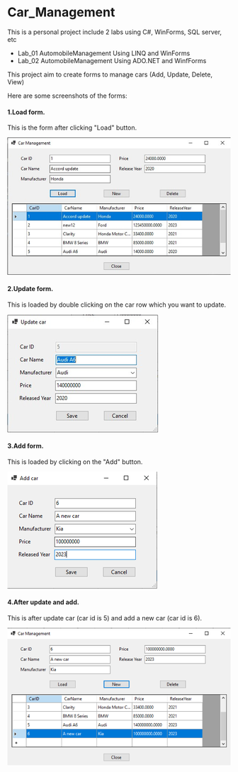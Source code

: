 # Car_Management
This is a personal project include 2 labs using C#, WinForms, SQL server, etc
- Lab_01 AutomobileManagement Using LINQ and WinForms
- Lab_02 AutomobileManagement Using ADO.NET and WinfForms

This project aim to create forms to manage cars (Add, Update, Delete, View)

Here are some screenshots of the forms:
#### 1.Load form.
This is the form after clicking "Load" button.

![The form after the database is loaded.](/Car_management_screenshots/Load_form.jpg "Load form")


#### 2.Update form.
This is loaded by double clicking on the car row which you want to update.

![The form to update car details.](/Car_management_screenshots/Update.jpg "Update")


#### 3.Add form.
This is loaded by clicking on the "Add" button.

![The form to add a new car.](/Car_management_screenshots/Add.png "Add")


#### 4.After update and add.
This is after update car (car id is 5) and add a new car (car id is 6).

![The form to add a new car.](/Car_management_screenshots/Result.png "Result")
